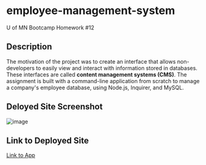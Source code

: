 # employee-management-system
U of MN Bootcamp Homework #12

## Description
The motivation of the project was to create an interface that allows non-developers to easily view and interact with information stored in databases. These interfaces are called **content management systems (CMS)**. The assignment is built with a command-line application from scratch to manage a company's employee database, using Node.js, Inquirer, and MySQL.


## Deloyed Site Screenshot

![image]( )


## Link to Deployed Site

[Link to App](https://github.com/tcrear/employee-management-system)

